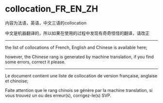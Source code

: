 # collocation_FR_EN_ZH
内容为法语，英语，中文三语的collocation

中文是机器翻译的，所以如果在使用的过程中发现有奇奇怪怪的翻译，请改正


---
the list of collocations of French, English and Chinese is available here;

however, the Chinese rang is generated by machine translation, if you find some errors, correct it please.

---
Le document contient une liste de collocation de version française, anglaise et chinoise;

Faite attention que le rang chinois se génère par la machine translation, si vous trouvez un ou des erreur(s), corrigez-le(s) SVP.
